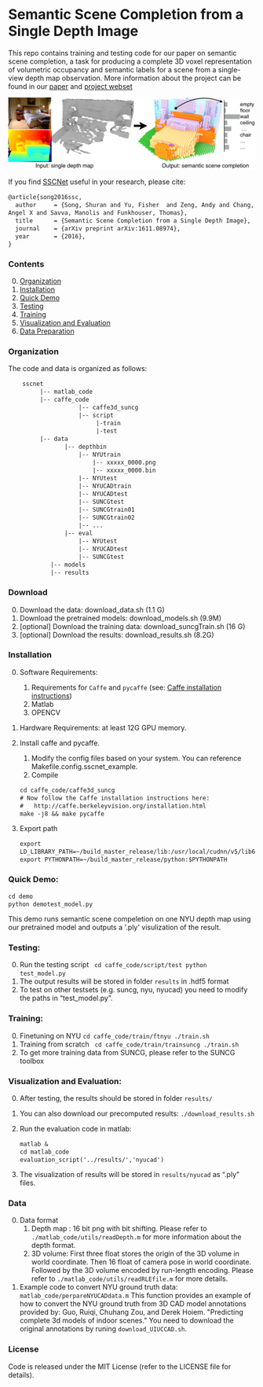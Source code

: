 # Semantic Scene Completion from a Single Depth Image

This repo contains training and testing code for our paper on semantic scene completion, a task for producing a complete 3D voxel representation of volumetric occupancy and semantic labels for a scene from a single-view depth map observation. 
More information about the project can be found in our [paper](https://arxiv.org/pdf/1611.08974v1.pdf) and [project webset](http://sscnet.cs.princeton.edu/)

![teaser](image/teaser.jpg)

If you find [SSCNet](http://sscnet.cs.princeton.edu/) useful in your research, please cite:

    @article{song2016ssc,
      author     = {Song, Shuran and Yu, Fisher  and Zeng, Andy and Chang, Angel X and Savva, Manolis and Funkhouser, Thomas},
      title      = {Semantic Scene Completion from a Single Depth Image},
      journal    = {arXiv preprint arXiv:1611.08974},
      year       = {2016},
    }

### Contents
0. [Organization](#organization)
0. [Installation](#installation)
0. [Quick Demo](#quick-demo)
0. [Testing](#testing)
0. [Training](#training)
0. [Visualization and Evaluation](#visualization-and-evaluation)
0. [Data Preparation](#data)



### Organization
The code and data is organized as follows:
``` shell
    sscnet
         |-- matlab_code
         |-- caffe_code
                    |-- caffe3d_suncg
                    |-- script
                         |-train
                         |-test   
         |-- data
                |-- depthbin
                    |-- NYUtrain 
                        |-- xxxxx_0000.png
                        |-- xxxxx_0000.bin
                    |-- NYUtest
                    |-- NYUCADtrain
                    |-- NYUCADtest
                    |-- SUNCGtest
                    |-- SUNCGtrain01
                    |-- SUNCGtrain02
                    |-- ...
                |-- eval
                    |-- NYUtest
                    |-- NYUCADtest
                    |-- SUNCGtest
            |-- models
            |-- results
```
### Download 
0. Download the data: download_data.sh (1.1 G)
0. Download the pretrained models: download_models.sh (9.9M)
0. [optional] Download the training data: download_suncgTrain.sh (16 G)
0. [optional] Download the results: download_results.sh (8.2G)


### Installation
0. Software Requirements: 
   1. Requirements for `Caffe` and `pycaffe` (see: [Caffe installation instructions](http://caffe.berkeleyvision.org/installation.html))
   2. Matlab
   3. OPENCV
0. Hardware Requirements:  at least 12G GPU memory.
0. Install caffe and pycaffe. 
    1. Modify the config files based on your system. You can reference Makefile.config.sscnet_example.
    2. Compile  
    ```Shell
    cd caffe_code/caffe3d_suncg
    # Now follow the Caffe installation instructions here:
    #   http://caffe.berkeleyvision.org/installation.html
    make -j8 && make pycaffe
    ```
0. Export path

     ```Shell 
     export LD_LIBRARY_PATH=~/build_master_release/lib:/usr/local/cudnn/v5/lib64:~/anaconda2/lib:$LD_LIBRARY_PATH
     export PYTHONPATH=~/build_master_release/python:$PYTHONPATH
     ```

### Quick Demo:
  ```Shell 
  cd demo
  python demotest_model.py
  ```
This demo runs semantic scene compeletion on one NYU depth map using our pretrained model and outputs a '.ply' visulization of the result.


### Testing:
0. Run the testing script
  ` cd caffe_code/script/test
    python test_model.py`
0. The output results will be stored in folder `results` in .hdf5 format
0. To test on other testsets (e.g. suncg, nyu, nyucad) you need to modify the paths in “test_model.py”.
    


### Training:
0. Finetuning on NYU 
    `cd caffe_code/train/ftnyu
      ./train.sh`
0. Training from scratch 
    ` cd caffe_code/train/trainsuncg
    ./train.sh`
0. To get more training data from SUNCG, please refer to the SUNCG toolbox 
    


### Visualization and Evaluation:
0. After testing, the results should be stored in folder `results/`
0. You can also download our precomputed results:
   `./download_results.sh`
0. Run the evaluation code in matlab:

    ``` shell 
    matlab &
    cd matlab_code
    evaluation_script('../results/','nyucad')
    ```
0. The visualization of results will be stored in `results/nyucad` as “.ply” files.



### Data 
0. Data format 
    1. Depth map : 
        16 bit png with bit shifting.
        Please refer to `./matlab_code/utils/readDepth.m` for more information about the depth format.
    2. 3D volume: 
        First three float stores the origin of the 3D volume in world coordinate.
        Then 16 float of camera pose in world coordinate.
        Followed by the 3D volume encoded by run-length encoding.
        Please refer to `./matlab_code/utils/readRLEfile.m` for more details.
0. Example code to convert NYU ground truth data: `matlab_code/perpareNYUCADdata.m` 
   This function provides an example of how to convert the NYU ground truth from 3D CAD model annotations provided by:
   Guo, Ruiqi, Chuhang Zou, and Derek Hoiem. "Predicting complete 3d models of indoor scenes."
   You need to download the original annotations by runing `download_UIUCCAD.sh`.  


### License
Code is released under the MIT License (refer to the LICENSE file for details).

    

